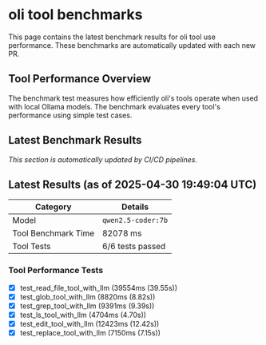 # oli tool benchmarks

This page contains the latest benchmark results for oli tool use performance.
These benchmarks are automatically updated with each new PR.

## Tool Performance Overview

The benchmark test measures how efficiently oli's tools operate when used with local
Ollama models. The benchmark evaluates every tool's performance using simple test cases.

## Latest Benchmark Results

_This section is automatically updated by CI/CD pipelines._

<!-- BENCHMARK_RESULTS -->
## Latest Results (as of 2025-04-30 19:49:04 UTC)

| Category | Details |
|----------|---------|
| Model | `qwen2.5-coder:7b` |
| Tool Benchmark Time | 82078 ms |
| Tool Tests | 6/6 tests passed |

### Tool Performance Tests
- [x] test_read_file_tool_with_llm (39554ms (39.55s))
- [x] test_glob_tool_with_llm (8820ms (8.82s))
- [x] test_grep_tool_with_llm (9391ms (9.39s))
- [x] test_ls_tool_with_llm (4704ms (4.70s))
- [x] test_edit_tool_with_llm (12423ms (12.42s))
- [x] test_replace_tool_with_llm (7150ms (7.15s))

<!-- END_BENCHMARK_RESULTS -->
